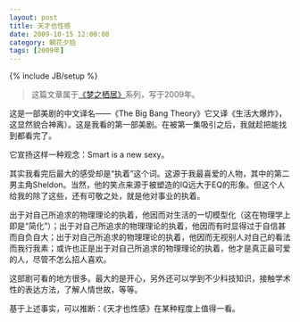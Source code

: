 ```yaml
---
layout: post
title: 天才也性感
date: 2009-10-15 12:00:08
category: 朝花夕拾
tags: [2009年]
---
```

{% include JB/setup %}

> 这篇文章属于[《梦之栖居》](/posts/where-the-dreams-reside/)系列，写于2009年。
	
<!--more-->

这是一部美剧的中文译名——《The Big Bang Theory》它又译《生活大爆炸》，这显然貌合神离）。这是我看的第一部美剧。在被第一集吸引之后，我就趁把能找到都看完了。

它宣扬这样一种观念：Smart is a new sexy。

其实我看完后最大的感受却是“执着”这个词。这源于我最喜爱的人物，其中的第二男主角Sheldon。当然，他的笑点来源于被塑造的IQ远大于EQ的形象。但这个人给我的除了这些，还有可敬之处，就是他对事业的执着。

出于对自己所追求的物理理论的执着，他因而对生活的一切模型化（这在物理学上即是“简化”）；出于对自己所追求的物理理论的执着，他因而有时显得过于自信甚而自负自大；出于对自己所追求的物理理论的执着，他因而无视别人对自己的看法而我行我素；或许也正是出于对自己所追求的物理理论的执着，他才是真正最可爱的人，尽管不怎么招人喜欢。

这部剧可看的地方很多。最大的是开心，另外还可以学到不少科技知识，接触学术性的表达方法，了解人情世故，等等。

基于上述事实，可以推断：《天才也性感》在某种程度上值得一看。
